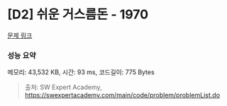 # [D2] 쉬운 거스름돈 - 1970 

[문제 링크](https://swexpertacademy.com/main/code/problem/problemDetail.do?contestProbId=AV5PsIl6AXIDFAUq) 

### 성능 요약

메모리: 43,532 KB, 시간: 93 ms, 코드길이: 775 Bytes



> 출처: SW Expert Academy, https://swexpertacademy.com/main/code/problem/problemList.do